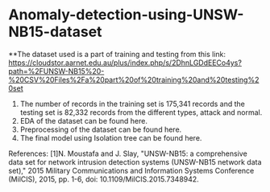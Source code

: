 # Anomaly-detection-using-UNSW-NB15-dataset
**The dataset used is a part of training and testing from this link:
https://cloudstor.aarnet.edu.au/plus/index.php/s/2DhnLGDdEECo4ys?path=%2FUNSW-NB15%20-%20CSV%20Files%2Fa%20part%20of%20training%20and%20testing%20set

1. The number of records in the training set is 175,341 records and the testing set is 82,332 records from the different types, attack and normal.
2. EDA of the dataset can be found here.
3. Preprocessing of the dataset can be found here.
4. The final model using Isolation tree can be found here.


References:
[1]N. Moustafa and J. Slay, "UNSW-NB15: a comprehensive data set for network intrusion detection systems (UNSW-NB15 network data set)," 2015 Military Communications and Information Systems Conference (MilCIS), 2015, pp. 1-6, doi: 10.1109/MilCIS.2015.7348942.

